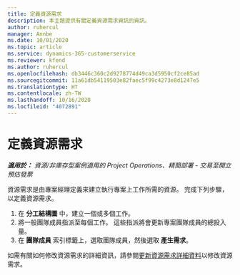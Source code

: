 ```yaml
---
title: 定義資源需求
description: 本主題提供有關定義資源需求資訊的資訊。
author: ruhercul
manager: Annbe
ms.date: 10/01/2020
ms.topic: article
ms.service: dynamics-365-customerservice
ms.reviewer: kfend
ms.author: ruhercul
ms.openlocfilehash: db3446c360c2d9278774d49ca3d5950cf2ce85ad
ms.sourcegitcommit: 11a61db54119503e82faec5f99c4273e8d1247e5
ms.translationtype: HT
ms.contentlocale: zh-TW
ms.lasthandoff: 10/16/2020
ms.locfileid: "4072891"
---
```

# <a name="define-resource-requirements"></a>定義資源需求

_**適用於：** 資源/非庫存型案例適用的 Project Operations、精簡部署 - 交易至開立預估發票_

資源需求是由專案經理定義來建立執行專案上工作所需的資源。 完成下列步驟，以定義資源需求。

1.  在 **分工結構圖** 中，建立一個或多個工作。
2.  將一般團隊成員指派至每個工作。 這些指派將會更新專案團隊成員的總投入量。
3.  在 **團隊成員** 索引標籤上，選取團隊成員，然後選取 **產生需求**。

如需有關如何修改資源需求的詳細資訊，請參閱[更新資源需求詳細資料](define-resource-requirements.md)以修改資源需求。